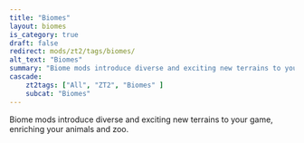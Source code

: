 ```yaml
---
title: "Biomes"
layout: biomes
is_category: true
draft: false
redirect: mods/zt2/tags/biomes/
alt_text: "Biomes"
summary: "Biome mods introduce diverse and exciting new terrains to your game, enriching your animals and zoo."
cascade:
    zt2tags: ["All", "ZT2", "Biomes" ]
    subcat: "Biomes"
---
```


Biome mods introduce diverse and exciting new terrains to your game, enriching your animals and zoo.